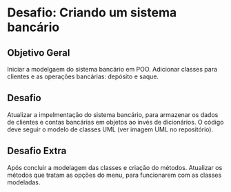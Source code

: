 # Desafio: Criando um sistema bancário

## Objetivo Geral
Iniciar a modelgaem do sistema bancário em POO. Adicionar classes para clientes e as operações bancárias: depósito e saque.

## Desafio
Atualizar a impelmentação do sistema bancário, para armazenar os dados de clientes e contas bancárias em objetos ao invés de dicionários. O código deve seguir o modelo de classes UML (ver imagem UML no repositório).

## Desafio Extra

Após concluir a modelagem das classes e  criação do métodos. Atualizar os métodos que tratam as opções do menu, para funcionarem com as classes modeladas.
